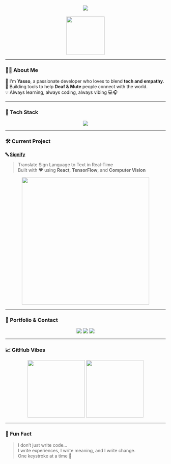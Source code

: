 <!-- Header Section with Gradient -->
<!-- Header Section with Gradient -->
<h1 align="center">
  <img src="https://readme-typing-svg.herokuapp.com/?lines=Hey+there,+I'm+Yasso!;Front-End+Dev+%F0%9F%94%A5;Flutter+Lover+%F0%9F%92%96;Building+for+the+Deaf+Community+%F0%9F%91%BC&center=true&size=30">
</h1>

<p align="center">
  <img src="https://media.giphy.com/media/XbZEdNSw6F8b2/giphy.gif" width="120px"/>
</p>

---

### 👨‍💻 About Me

🎨 I'm <b>Yasso</b>, a passionate developer who loves to blend **tech and empathy**.  
🧠 Building tools to help **Deaf & Mute** people connect with the world.  
💡 Always learning, always coding, always vibing 💻🎧

---

### 🚀 Tech Stack

<div align="center">
  
  <img src="https://skillicons.dev/icons?i=react,nextjs,nodejs,flutter,dart,js,ts,html,css,tailwind,mongodb,figma" />

</div>

---

### 🛠️ Current Project

**🔤 [Signify](https://github.com/yasserelfar/signify)**  
> Translate Sign Language to Text in Real-Time  
> Built with ❤️ using **React**, **TensorFlow**, and **Computer Vision**  

<p align="center">
  <img src="https://github.com/yasserelfar/signify/assets/0000000/0000000" width="400"/>
</p>

---

### 💼 Portfolio & Contact

<p align="center">
  <a href="https://yasserelfar.github.io/yasso-portfolio/"><img src="https://img.shields.io/badge/Portfolio-000?style=for-the-badge&logo=githubpages&logoColor=white"/></a>
  <a href="mailto:yassermuhamed78@gmail.com"><img src="https://img.shields.io/badge/Gmail-D14836?style=for-the-badge&logo=gmail&logoColor=white"/></a>
  <a href="https://linkedin.com/in/yasser-muhamed-00b534234"><img src="https://img.shields.io/badge/LinkedIn-0A66C2?style=for-the-badge&logo=linkedin&logoColor=white"/></a>
</p>

---

### 📈 GitHub Vibes

<p align="center">
  <img src="https://github-readme-stats.vercel.app/api?username=yasserelfar&show_icons=true&theme=tokyonight" height="180px" />
  <img src="https://github-readme-stats.vercel.app/api/top-langs/?username=yasserelfar&layout=compact&theme=tokyonight" height="180px" />
</p>

---

### 🎵 Fun Fact

> I don’t just write code...  
> I write experiences, I write meaning, and I write change.  
> One keystroke at a time 💫
